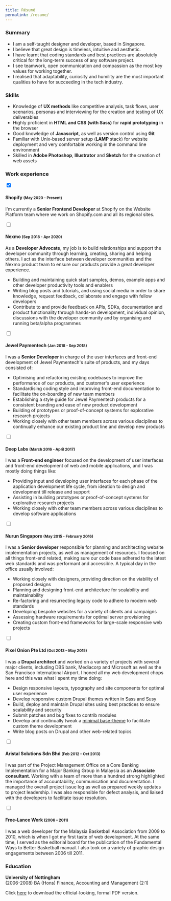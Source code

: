 ```yaml
---
title: Résumé
permalink: /resume/
---
```

### Summary

<ul>
  <li class="no-margin">I am a self-taught designer and developer, based in Singapore.</li>
  <li class="no-margin">I believe that great design is timeless, intuitive and aesthetic.</li>
  <li class="no-margin">I have learnt that coding standards and best practices are absolutely critical for the long-term success of any software project.</li>
  <li class="no-margin">I see teamwork, open communication and compassion as the most key values for working together. </li>
  <li class>I realised that adaptability, curiosity and humility are the most important qualities to have for succeeding in the tech industry.</li>
</ul>

### Skills

<ul>
  <li class="no-margin">Knowledge of <strong>UX methods</strong> like competitive analysis, task flows, user scenarios, personas and interviewing for the creation and testing of UX deliverables</li>
  <li class="no-margin">Highly proficient in <strong>HTML and CSS (with Sass)</strong> for <strong>rapid prototyping</strong> in the browser</li>
  <li class="no-margin">Good knowledge of <strong>Javascript</strong>, as well as version control using <strong>Git</strong></li>
  <li class="no-margin">Familiar with Unix-based server setup (<strong>LAMP</strong> stack) for website deployment and very comfortable working in the command line environment</li>
  <li class>Skilled in <strong>Adobe Photoshop</strong>, <strong>Illustrator</strong> and <strong>Sketch</strong> for the creation of web assets</li>
</ul>

### Work experience
  
<section class="jobs">
  <input id="shopify" name="job" type="checkbox" checked>
  <label for="shopify"><h4>Shopify <small>(May 2020 - Present)</small></h4></label>
  <article>
    <p>I'm currently a <strong>Senior Frontend Developer</strong> at Shopify on the Website Platform team where we work on Shopify.com and all its regional sites.</p>
  </article>

  <input id="nexmo" name="job" type="checkbox">
  <label for="nexmo"><h4>Nexmo <small>(Sep 2018 - Apr 2020)</small></h4></label>
  <article>
    <p>As a <strong>Developer Advocate</strong>, my job is to build relationships and support the developer community through learning, creating, sharing and helping others. I act as the interface between developer communities and the Nexmo product team to ensure our products provide a great developer experience.</p>
    <ul>
      <li class="no-margin">Building and maintaining quick start samples, demos, example apps and other developer productivity
    tools and enablers</li>
      <li class="no-margin">Writing blog posts and tutorials, and using social media in order to share knowledge, request
    feedback, collaborate and engage with fellow developers</li>
      <li>Contribute to and provide feedback on APIs, SDKs, documentation and product functionality
    through hands-on development, individual opinion, discussions with the developer community
    and by organising and running beta/alpha programmes</li>
    </ul>
  </article>

  <input id="jewel" name="job" type="checkbox">
  <label for="jewel"><h4>Jewel Paymentech <small>(Jan 2018 - Sep 2018)</small></h4></label>
  <article>
    <p>I was a <strong>Senior Developer</strong> in charge of the user interfaces and front-end development of Jewel Paymentech's suite of products, and my days consisted of:</p>
    <ul>
      <li class="no-margin">Optimising and refactoring existing codebases to improve the performance of our products, and customer's user experience</li>
      <li class="no-margin">Standardising coding style and improving front-end documentation to facilitate the on-boarding of new team members</li>
      <li class="no-margin">Establishing a style guide for Jewel Paymentech products for a consistent branding and ease of new product development</li>
      <li class="no-margin">Building of prototypes or proof-of-concept systems for explorative research projects</li>
      <li>Working closely with other team members across various disciplines to continually enhance our existing product line and develop new products</li>
    </ul>
  </article>

  <input id="deeplabs" name="job" type="checkbox">
  <label for="deeplabs"><h4>Deep Labs <small>(March 2016 - April 2017)</small></h4></label>
  <article>
    <p>I was a <strong>Front-end engineer</strong> focused on the development of user interfaces and front-end development of web and mobile applications, and I was mostly doing things like:</p>
    <ul>
      <li class="no-margin">Providing input and developing user interfaces for each phase of the application development life cycle, from ideation to design and development till release and support</li>
      <li class="no-margin">Assisting in building prototypes or proof-of-concept systems for explorative research projects</li>
      <li>Working closely with other team members across various disciplines to develop software applications</li>
    </ul>
  </article>

  <input id="nurun" name="job" type="checkbox">
  <label for="nurun"><h4>Nurun Singapore <small>(May 2015 - February 2016)</small></h4></label>
  <article>
    <p>I was a <strong>Senior developer</strong> responsible for planning and architecting website implementation projects, as well as management of resources. I focused on all things front-end related, making sure our code base adhered to the latest web standards and was performant and accessible. A typical day in the office usually involved:</p>
    <ul>
      <li class="no-margin">Working closely with designers, providing direction on the viability of proposed designs</li>
      <li class="no-margin">Planning and designing front-end architecture for scalability and maintainability</li>
      <li class="no-margin">Re-factoring and resurrecting legacy code to adhere to modern web standards</li>
      <li class="no-margin">Developing bespoke websites for a variety of clients and campaigns</li>
      <li class="no-margin">Assessing hardware requirements for optimal server provisioning</li>
      <li class>Creating custom front-end frameworks for large-scale responsive web projects</li>
    </ul>
  </article>

  <input id="pixelonion" name="job" type="checkbox">
  <label for="pixelonion"><h4>Pixel Onion Pte Ltd <small>(Oct 2013 – May 2015)</small></h4></label>
  <article>
    <p>I was a <strong>Drupal architect</strong> and worked on a variety of projects with several major clients, including DBS bank, Mediacorp and Microsoft as well as the San Francisco International Airport. I honed all my web development chops here and this was what I spent my time doing:</p>
    <ul>
      <li class="no-margin">Design responsive layouts, typography and site components for optimal user experience</li>
      <li class="no-margin">Develop responsive custom Drupal themes written in Sass and Susy</li>
      <li class="no-margin">Build, deploy and maintain Drupal sites using best practices to ensure scalability and security</li>
      <li class="no-margin">Submit patches and bug fixes to contrib modules</li>
      <li class="no-margin">Develop and continually tweak a <a href="https://www.drupal.org/sandbox/hj_chen/2345293">minimal base-theme</a> to facilitate custom theme development</li>
      <li class>Write blog posts on Drupal and other web-related topics</li>
    </ul>
  </article>

  <input id="aristal" name="job" type="checkbox">
  <label for="aristal"><h4>Aristal Solutions Sdn Bhd <small>(Feb 2012 – Oct 2013)</small></h4></label>
  <article>
    <p>I was part of the Project Management Office on a Core Banking Implementation for a Major Banking Group in Malaysia as an <strong>Associate consultant</strong>. Working with a team of more than a hundred strong highlighted the importance of accountability, communication and documentation. I managed the overall project issue log as well as prepared weekly updates to project leadership. I was also responsible for defect analysis, and liaised with the developers to facilitate issue resolution.</p>
  </article>

  <input id="freelance" name="job" type="checkbox">
  <label for="freelance"><h4>Free-Lance Work <small>(2006 – 2011)</small></h4></label>
  <article>
    <p>I was a web developer for the Malaysia Basketball Association from 2009 to 2010, which is when I got my first taste of web development. At the same time, I served as the editorial board for the publication of the Fundamental Ways to Better Basketball manual. I also took on a variety of graphic design engagements between 2006 till 2011.</p>
  </article>
</section>

### Education

**University of Nottingham**  
(2006-2008)
BA (Hons) Finance, Accounting and Management (2:1)

Click [here](/assets/documents/cv.pdf) to download the official-looking, formal PDF version.
